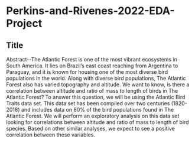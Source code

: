 # Perkins-and-Rivenes-2022-EDA-Project

## Title

Abstract--The Atlantic Forest is one of the most vibrant ecosystems in South America. It lies on Brazil’s east coast reaching from Argentina to Paraguay, and it is known for housing one of the most diverse bird populations in the world. 
Along with diverse bird populations, The Atlantic Forest also has varied topography and altitude. We want to know, is there a correlation between altitude and ratio of mass to length of birds in The Atlantic Forest? To answer this question, we will be using the Atlantic Bird Traits data set. This data set has been compiled over two centuries (1820-2018) and includes data on 80% of the bird populations found in The Atlantic Forest. We will perform an exploratory analysis on this data set looking for correlations between altitude and ratio of mass to length of bird species. Based on other similar analyses, we expect to see a positive correlation between these variables.
